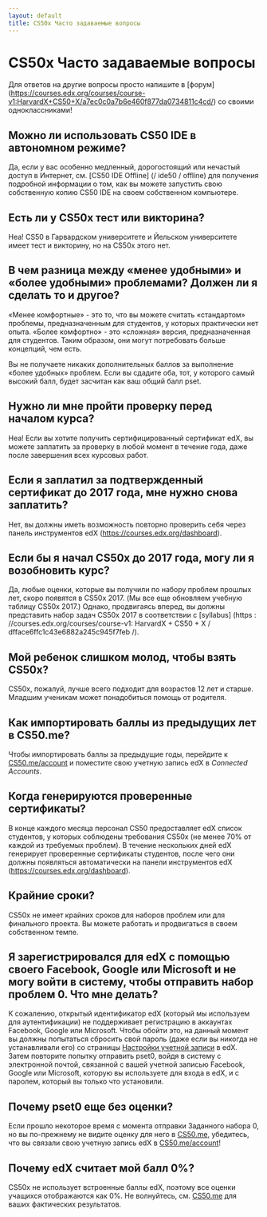 ```yaml
---
layout: default
title: CS50x Часто задаваемые вопросы
---
```


# CS50x Часто задаваемые вопросы

Для ответов на другие вопросы просто напишите в [форум] (https://courses.edx.org/courses/course-v1:HarvardX+CS50+X/a7ec0c0a7b6e460f877da0734811c4cd/) со своими одноклассниками!

## Можно ли использовать CS50 IDE в автономном режиме?

Да, если у вас особенно медленный, дорогостоящий или нечастый доступ в Интернет, см. [CS50 IDE Offline] (/ ide50 / offline) для получения подробной информации о том, как вы можете запустить свою собственную копию CS50 IDE на своем собственном компьютере.

## Есть ли у CS50x тест или викторина?

Неа! CS50 в Гарвардском университете и Йельском университете имеет тест и викторину, но на CS50x этого нет.


## В чем разница между «менее удобными» и «более удобными» проблемами? Должен ли я сделать то и другое?

«Менее комфортные» - это то, что вы можете считать «стандартом» проблемы, предназначенным для студентов, у которых практически нет опыта. «Более комфортно» - это «сложная» версия, предназначенная для студентов. Таким образом, они могут потребовать больше концепций, чем есть.

Вы не получаете никаких дополнительных баллов за выполнение «более удобных» проблем. Если вы сдадите оба, тот, у которого самый высокий балл, будет засчитан как ваш общий балл pset.

## Нужно ли мне пройти проверку перед началом курса?

Неа! Если вы хотите получить сертифицированный сертификат edX, вы можете заплатить за проверку в любой момент в течение года, даже после завершения всех курсовых работ.

## Если я заплатил за подтвержденный сертификат до 2017 года, мне нужно снова заплатить?

Нет, вы должны иметь возможность повторно проверить себя через панель инструментов edX (https://courses.edx.org/dashboard).

## Если бы я начал CS50x до 2017 года, могу ли я возобновить курс?

Да, любые оценки, которые вы получили по набору проблем прошлых лет, скоро появятся в CS50x 2017. (Мы все еще обновляем учебную таблицу CS50x 2017.) Однако, продвигаясь вперед, вы должны представить набор задач CS50x 2017 в соответствии с [syllabus] (https : //courses.edx.org/courses/course-v1: HarvardX + CS50 + X / dfface6ffc1c43e6882a245c945f7feb /).

## Мой ребенок слишком молод, чтобы взять CS50x?

CS50x, пожалуй, лучше всего подходит для возрастов 12 лет и старше. Младшим ученикам может понадобиться помощь от родителя.

## Как импортировать баллы из предыдущих лет в CS50.me?

Чтобы импортировать баллы за предыдущие годы, перейдите к [CS50.me/account](https://cs50.me/account) и поместите свою учетную запись edX в *Connected Accounts*.

## Когда генерируются проверенные сертификаты?

В конце каждого месяца персонал CS50 предоставляет edX список студентов, у которых соблюдены требования CS50x (не менее 70% от каждой из требуемых проблем). В течение нескольких дней edX генерирует проверенные сертификаты студентов, после чего они должны появляться автоматически на панели инструментов edX (https://courses.edx.org/dashboard).

## Крайние сроки?

CS50x не имеет крайних сроков для наборов проблем или для финального проекта. Вы можете работать и продвигаться в своем собственном темпе.

## Я зарегистрировался для edX с помощью своего Facebook, Google или Microsoft и не могу войти в систему, чтобы отправить набор проблем 0. Что мне делать?

К сожалению, открытый идентификатор edX (который мы используем для аутентификации) не поддерживает регистрацию в аккаунтах Facebook, Google или Microsoft. Чтобы обойти это, на данный момент вы должны попытаться сбросить свой пароль (даже если вы никогда не устанавливали его) со страницы [Настройки учетной записи](https://courses.edx.org/account/settings) в edX. Затем повторите попытку отправить pset0, войдя в систему с электронной почтой, связанной с вашей учетной записью Facebook, Google или Microsoft, которую вы используете для входа в edX, и с паролем, который вы только что установили.

## Почему pset0 еще без оценки?

Если прошло некоторое время с момента отправки Заданного набора 0, но вы по-прежнему не видите оценку для него в [CS50.me](https://cs50.me/), убедитесь, что вы связали свою учетную запись edX в [CS50.me/account](https://cs50.me/account)!

## Почему edX считает мой балл 0%?

CS50x не использует встроенные баллы edX, поэтому все оценки учащихся отображаются как 0%. Не волнуйтесь, см. [CS50.me](https://cs50.me/) для ваших фактических результатов.